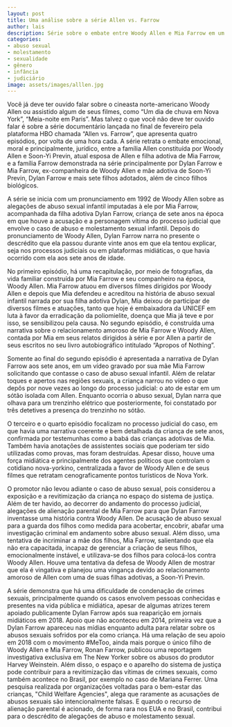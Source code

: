 ```yaml
---
layout: post
title: Uma análise sobre a série Allen vs. Farrow
author: lais
description: Série sobre o embate entre Woody Allen e Mia Farrow em um caso de abuso sexual infantil
categories:
- abuso sexual
- molestamento
- sexualidade
- gênero
- infância
- judiciário
image: assets/images/alllen.jpg
---
```


Você já deve ter ouvido falar sobre o cineasta norte-americano Woody Allen ou assistido algum de seus filmes, como “Um dia de chuva em Nova York”, “Meia-noite em Paris”. Mas talvez o que você não deve ter ouvido falar é sobre a série documentário lançada no final de fevereiro pela plataforma HBO chamada “Allen vs. Farrow”, que apresenta quatro episódios, por volta de uma hora cada. A série retrata o embate emocional, moral e principalmente, jurídico, entre a família Allen constituída por Woody Allen e Soon-Yi Previn, atual esposa de Allen e filha adotiva de Mia Farrow, e a família Farrow demonstrada na série principalmente por Dylan Farrow e Mia Farrow, ex-companheira de Woody Allen e mãe adotiva de Soon-Yi Previn, Dylan Farrow e mais sete filhos adotados, além de cinco filhos biológicos. 

A série se inicia com um pronunciamento em 1992 de Woody Allen sobre as alegações de abuso sexual infantil imputadas à ele por Mia Farrow, acompanhada da filha adotiva Dylan Farrow, criança de sete anos na época em que houve a acusação e a personagem vítima do processo judicial que envolve o caso de abuso e molestamento sexual infantil. Depois do pronunciamento de Woody Allen, Dylan Farrow narra no presente o descrédito que ela passou durante vinte anos em que ela tentou explicar, seja nos processos judiciais ou em plataformas midiáticas, o que havia ocorrido com ela aos sete anos de idade. 

No primeiro episódio, há uma recapitulação, por meio de fotografias, da vida familiar construída por Mia Farrow e seu companheiro na época, Woody Allen. Mia Farrow atuou em diversos filmes dirigidos por Woody Allen e depois que Mia defendeu e acreditou na história de abuso sexual infantil narrada por sua filha adotiva Dylan, Mia deixou de participar de diversos filmes e atuações, tanto que hoje é embaixadora da UNICEF em luta à favor da erradicação da poliomielite, doença que Mia já teve e por isso, se sensibilizou pela causa. No segundo episódio, é construída uma narrativa sobre o relacionamento amoroso de Mia Farrow e Woody Allen, contada por Mia em seus relatos dirigidos à série e por Allen a partir de seus escritos no seu livro autobiográfico intitulado “Apropos of Nothing”.

Somente ao final do segundo episódio é apresentada a narrativa de Dylan Farrow aos sete anos, em um vídeo gravado por sua mãe Mia Farrow solicitando que contasse o caso de abuso sexual infantil. Além de relatar toques e apertos nas regiões sexuais, a criança narrou no vídeo o que depôs por nove vezes ao longo do processo judicial: o ato de estar em um sótão isolada com Allen. Enquanto ocorria o abuso sexual, Dylan narra que olhava para um trenzinho elétrico que posteriormente, foi constatado por três detetives a presença do trenzinho no sótão.

O terceiro e o quarto episódio focalizam no processo judicial do caso, em que havia uma narrativa coerente e bem detalhada da criança de sete anos, confirmada por testemunhas como a babá das crianças adotivas de Mia. Também havia anotações de assistentes sociais que poderiam ter sido utilizadas como provas, mas foram destruídas. Apesar disso, houve uma força midiática e principalmente dos agentes políticos que controlam o cotidiano nova-yorkino, centralizada a favor de Woody Allen e de seus filmes que retratam cenograficamente pontos turísticos de Nova York. 

O promotor não levou adiante o caso de abuso sexual, pois considerou a exposição e a revitimização da criança no espaço do sistema de justiça. Além de ter havido, ao decorrer do andamento do processo judicial, alegações de alienação parental de Mia Farrow para que Dylan Farrow inventasse uma história contra Woody Allen. De acusação de abuso sexual para a guarda dos filhos como medida para acobertar, encobrir, abafar uma investigação criminal em andamento sobre abuso sexual. Além disso, uma tentativa de incriminar a mãe dos filhos, Mia Farrow, salientando que ela não era capacitada, incapaz de gerenciar a criação de seus filhos, emocionalmente instável, e utilizava-se dos filhos para colocá-los contra Woody Allen. Houve uma tentativa da defesa de Woody Allen de mostrar que ela é vingativa e planejou uma vingança devido ao relacionamento amoroso de Allen com uma de suas filhas adotivas, a  Soon-Yi Previn.

A série demonstra que há uma dificuldade de condenação de crimes sexuais, principalmente quando os casos envolvem pessoas conhecidas e presentes na vida pública e midiática, apesar de algumas atrizes terem apoiado publicamente Dylan Farrow após sua reaparição em jornais midiáticos em 2018. Apoio que não aconteceu em 2014, primeira vez que a Dylan Farrow apareceu nas mídias enquanto adulta para relatar sobre os abusos sexuais sofridos por ela como criança. Há uma relação de seu apoio em 2018 com o movimento #MeToo, ainda mais porque o único filho de Woody Allen e Mia Farrow, Ronan Farrow, publicou uma reportagem investigativa exclusiva em The New Yorker sobre os abusos do produtor Harvey Weinstein. Além disso, o espaço e o aparelho do sistema de justiça pode contribuir para a revitimização das vítimas de crimes sexuais, como também acontece no Brasil, por exemplo no caso de Mariana Ferrer. Uma pesquisa realizada por organizações voltadas para o bem-estar das crianças, "Child Welfare Agencies", alega que raramente as acusações de abusos sexuais são intencionalmente falsas. E quando o recurso de alienação parental é acionado, de forma rara nos EUA e no Brasil, contribui para o descrédito de alegações de abuso e molestamento sexual.

